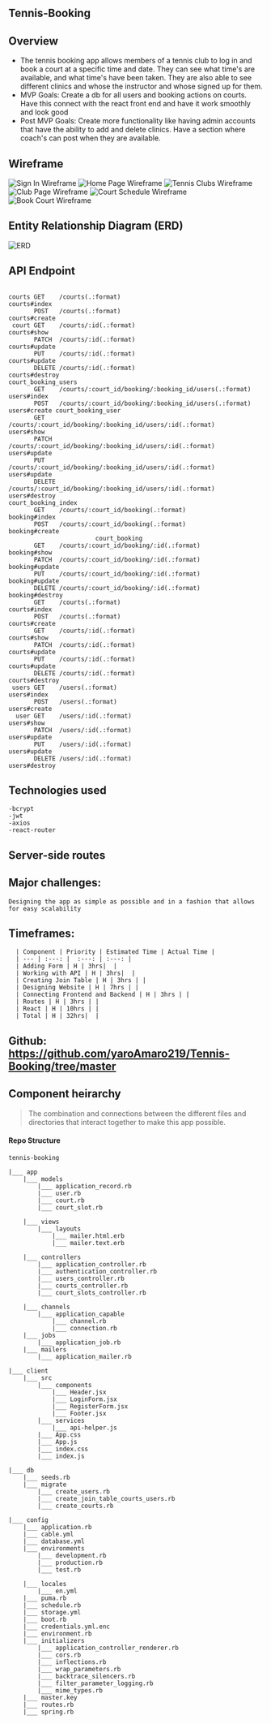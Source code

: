 ## Tennis-Booking 

## Overview

- The tennis booking app allows members of a tennis club to log in and book a court at a specific time and date. They can see what time's are available, and what time's have been taken. They are also able to see different clinics and whose the instructor and whose signed up for them. 
- MVP Goals: Create a db for all users and booking actions on courts. Have this connect with the react front end and have it work smoothly and look good
- Post MVP Goals: Create more functionality like having admin accounts that have the ability to add and delete clinics. Have a section where coach's can post when they are available. 

## Wireframe
![Sign In Wireframe](https://i.imgur.com/rIDLPvml.png)
![Home Page Wireframe](https://i.imgur.com/Qr98pYgl.png)
![Tennis Clubs Wireframe](https://i.imgur.com/uc1ncILl.png)
![Club Page Wireframe](https://i.imgur.com/krmdWN7l.png)
![Court Schedule Wireframe](https://i.imgur.com/9QAmYuUl.png)
![Book Court Wireframe](https://i.imgur.com/p2LY0vVl.png)

## Entity Relationship Diagram (ERD)
![ERD](https://i.imgur.com/WnyoRQDh.png)

## API Endpoint
```  
                                           
courts GET    /courts(.:format)                           					       courts#index
       POST   /courts(.:format)       								       courts#create
 court GET    /courts/:id(.:format)   								       courts#show
       PATCH  /courts/:id(.:format)   								       courts#update
       PUT    /courts/:id(.:format)   								       courts#update
       DELETE /courts/:id(.:format)   								       courts#destroy
court_booking_users
       GET    /courts/:court_id/booking/:booking_id/users(.:format)                                    users#index
       POST   /courts/:court_id/booking/:booking_id/users(.:format)                                    users#create court_booking_user 
       GET    /courts/:court_id/booking/:booking_id/users/:id(.:format)                                users#show
       PATCH  /courts/:court_id/booking/:booking_id/users/:id(.:format)                                users#update
       PUT    /courts/:court_id/booking/:booking_id/users/:id(.:format)                                users#update
       DELETE /courts/:court_id/booking/:booking_id/users/:id(.:format)                                users#destroy         
court_booking_index
       GET    /courts/:court_id/booking(.:format)                                                      booking#index
       POST   /courts/:court_id/booking(.:format)                                                      booking#create
                        court_booking 
       GET    /courts/:court_id/booking/:id(.:format)                                                  booking#show
       PATCH  /courts/:court_id/booking/:id(.:format)                                                  booking#update
       PUT    /courts/:court_id/booking/:id(.:format)                                                  booking#update
       DELETE /courts/:court_id/booking/:id(.:format)                                                  booking#destroy
       GET    /courts(.:format)                                                                        courts#index
       POST   /courts(.:format)                                                                        courts#create
       GET    /courts/:id(.:format)                                                                    courts#show
       PATCH  /courts/:id(.:format)                                                                    courts#update
       PUT    /courts/:id(.:format)                                                                    courts#update
       DELETE /courts/:id(.:format)                                                                    courts#destroy
 users GET    /users(.:format)                                                                         users#index
       POST   /users(.:format)                                                                         users#create
  user GET    /users/:id(.:format)                                                                     users#show
       PATCH  /users/:id(.:format)                                                                     users#update
       PUT    /users/:id(.:format)                                                                     users#update
       DELETE /users/:id(.:format)                                                                     users#destroy

```																			
## Technologies used
	-bcrypt
	-jwt
	-axios
	-react-router

## Server-side routes

## Major challenges:
	Designing the app as simple as possible and in a fashion that allows for easy scalability

## Timeframes:

```
  | Component | Priority | Estimated Time | Actual Time |
  | --- | :---: |  :---: | :---: |
  | Adding Form | H | 3hrs|  |
  | Working with API | H | 3hrs|  |
  | Creating Join Table | H | 3hrs | |
  | Designing Website | H | 7hrs | |
  | Connecting Frontend and Backend | H | 3hrs | |
  | Routes | H | 3hrs | |
  | React | H | 10hrs | |
  | Total | H | 32hrs|  |
```  
## Github: https://github.com/yaroAmaro219/Tennis-Booking/tree/master

## Component heirarchy
	
> The combination and connections between the different files and directories that interact together to make this app possible. 

#### Repo Structure

```
tennis-booking

|___ app
	|___ models
		|___ application_record.rb
		|___ user.rb
		|___ court.rb
		|___ court_slot.rb

	|___ views
		|___ layouts
			|___ mailer.html.erb
			|___ mailer.text.erb

	|___ controllers
		|___ application_controller.rb
		|___ authentication_controller.rb
		|___ users_controller.rb
		|___ courts_controller.rb
		|___ court_slots_controller.rb

	|___ channels
		|___ application_capable
			|___ channel.rb
			|___ connection.rb
	|___ jobs
		|___ application_job.rb
	|___ mailers
		|___ application_mailer.rb

|___ client
	|___ src
		|___ components
			|___ Header.jsx
			|___ LoginForm.jsx
			|___ RegisterForm.jsx
			|___ Footer.jsx
		|___ services
			|___ api-helper.js
		|___ App.css
		|___ App.js
		|___ index.css
		|___ index.js

|___ db
	|___ seeds.rb
	|___ migrate
		|___ create_users.rb
		|___ create_join_table_courts_users.rb
		|___ create_courts.rb

|___ config
	|___ application.rb      
	|___ cable.yml          
	|___ database.yml       
	|___ environments
		|___ development.rb
		|___ production.rb
		|___ test.rb

	|___ locales
		|___ en.yml
	|___ puma.rb            
	|___ schedule.rb        
	|___ storage.yml
	|___ boot.rb            
	|___ credentials.yml.enc 
	|___ environment.rb     
	|___ initializers 
		|___ application_controller_renderer.rb 
		|___ cors.rb                           
		|___ inflections.rb                    
		|___ wrap_parameters.rb
		|___ backtrace_silencers.rb            
		|___ filter_parameter_logging.rb       
		|___ mime_types.rb
	|___ master.key 
	|___ routes.rb 
	|___ spring.rb
			


